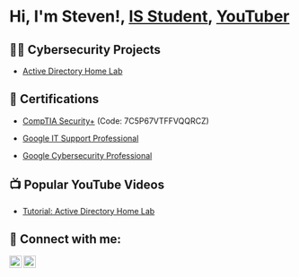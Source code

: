 <h1>Hi, I'm Steven!, <a href="https://www.linkedin.com/in/steven-llamas-5b1a80221/">IS Student</a>, <a href="https://www.youtube.com/channel/UCItxRcmuus3iEUMSwXA4DTw">YouTuber</a></h1>

<h2>👨‍💻 Cybersecurity Projects</h2>

- [Active Directory Home Lab](https://github.com/steven-llamas/ActiveDirectoryLab)

<h2>📄 Certifications</h2>

- [CompTIA Security+](https://verify.CompTIA.org) (Code: 7C5P67VTFFVQQRCZ)
                      
- [Google IT Support Professional](https://coursera.org/share/2a0d6e611f420b574a2072d3d3ee5227)
  
- [Google Cybersecurity Professional](https://coursera.org/share/5cef1d9f1f9755892259935d2c7fe95e)

  
    
<h2>📺 Popular YouTube Videos</h2>

- [Tutorial: Active Directory Home Lab](https://www.youtube.com/watch?v=B0DALTcGSHc&themeRefresh=1)

<h2> 🤳 Connect with me:</h2>

[<img align="left" alt="Steven_Llamas | YouTube" width="22px" src="https://cdn.jsdelivr.net/npm/simple-icons@v3/icons/youtube.svg" />][youtube]
[<img align="left" alt="Steven_Llamas | LinkedIn" width="22px" src="https://cdn.jsdelivr.net/npm/simple-icons@v3/icons/linkedin.svg" />][linkedin]

[youtube]: https://www.youtube.com/channel/UCItxRcmuus3iEUMSwXA4DTw
[linkedin]: https://www.linkedin.com/in/steven-llamas-5b1a80221/
